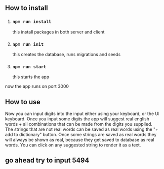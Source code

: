 ## How to install

1) ### `npm run install`
   this install packages in both server and client
2) ### `npm run init`
   this creates the database, runs migrations and seeds
3) ### `npm run start`
    this starts the app

now the app runs on port 3000

## How to use

Now you can input digits into the input either using your keyboard,
or the UI keyboard. Once you input some digits the app will suggest
real english words + all combinations that can be made from the digits
you supplied. The strings that are not real words can be saved as real words
using the "+ add to dictionary" button. Once some strings are saved as
real words they will always be shown as real, because they get saved to
database as real words. You can click on any suggested string to render it as a text.


## go ahead try to input 5494